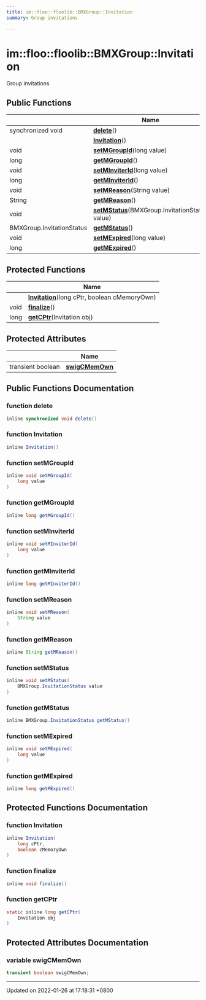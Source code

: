 ```yaml
---
title: im::floo::floolib::BMXGroup::Invitation
summary: Group invitations 

---
```


# im::floo::floolib::BMXGroup::Invitation



Group invitations 

## Public Functions

|                | Name           |
| -------------- | -------------- |
| synchronized void | **[delete](classim_1_1floo_1_1floolib_1_1_b_m_x_group_1_1_invitation.md#function-delete)**() |
| | **[Invitation](classim_1_1floo_1_1floolib_1_1_b_m_x_group_1_1_invitation.md#function-invitation)**() |
| void | **[setMGroupId](classim_1_1floo_1_1floolib_1_1_b_m_x_group_1_1_invitation.md#function-setmgroupid)**(long value) |
| long | **[getMGroupId](classim_1_1floo_1_1floolib_1_1_b_m_x_group_1_1_invitation.md#function-getmgroupid)**() |
| void | **[setMInviterId](classim_1_1floo_1_1floolib_1_1_b_m_x_group_1_1_invitation.md#function-setminviterid)**(long value) |
| long | **[getMInviterId](classim_1_1floo_1_1floolib_1_1_b_m_x_group_1_1_invitation.md#function-getminviterid)**() |
| void | **[setMReason](classim_1_1floo_1_1floolib_1_1_b_m_x_group_1_1_invitation.md#function-setmreason)**(String value) |
| String | **[getMReason](classim_1_1floo_1_1floolib_1_1_b_m_x_group_1_1_invitation.md#function-getmreason)**() |
| void | **[setMStatus](classim_1_1floo_1_1floolib_1_1_b_m_x_group_1_1_invitation.md#function-setmstatus)**(BMXGroup.InvitationStatus value) |
| BMXGroup.InvitationStatus | **[getMStatus](classim_1_1floo_1_1floolib_1_1_b_m_x_group_1_1_invitation.md#function-getmstatus)**() |
| void | **[setMExpired](classim_1_1floo_1_1floolib_1_1_b_m_x_group_1_1_invitation.md#function-setmexpired)**(long value) |
| long | **[getMExpired](classim_1_1floo_1_1floolib_1_1_b_m_x_group_1_1_invitation.md#function-getmexpired)**() |

## Protected Functions

|                | Name           |
| -------------- | -------------- |
| | **[Invitation](classim_1_1floo_1_1floolib_1_1_b_m_x_group_1_1_invitation.md#function-invitation)**(long cPtr, boolean cMemoryOwn) |
| void | **[finalize](classim_1_1floo_1_1floolib_1_1_b_m_x_group_1_1_invitation.md#function-finalize)**() |
| long | **[getCPtr](classim_1_1floo_1_1floolib_1_1_b_m_x_group_1_1_invitation.md#function-getcptr)**(Invitation obj) |

## Protected Attributes

|                | Name           |
| -------------- | -------------- |
| transient boolean | **[swigCMemOwn](classim_1_1floo_1_1floolib_1_1_b_m_x_group_1_1_invitation.md#variable-swigcmemown)**  |

## Public Functions Documentation

### function delete

```java
inline synchronized void delete()
```


### function Invitation

```java
inline Invitation()
```


### function setMGroupId

```java
inline void setMGroupId(
    long value
)
```


### function getMGroupId

```java
inline long getMGroupId()
```


### function setMInviterId

```java
inline void setMInviterId(
    long value
)
```


### function getMInviterId

```java
inline long getMInviterId()
```


### function setMReason

```java
inline void setMReason(
    String value
)
```


### function getMReason

```java
inline String getMReason()
```


### function setMStatus

```java
inline void setMStatus(
    BMXGroup.InvitationStatus value
)
```


### function getMStatus

```java
inline BMXGroup.InvitationStatus getMStatus()
```


### function setMExpired

```java
inline void setMExpired(
    long value
)
```


### function getMExpired

```java
inline long getMExpired()
```


## Protected Functions Documentation

### function Invitation

```java
inline Invitation(
    long cPtr,
    boolean cMemoryOwn
)
```


### function finalize

```java
inline void finalize()
```


### function getCPtr

```java
static inline long getCPtr(
    Invitation obj
)
```


## Protected Attributes Documentation

### variable swigCMemOwn

```java
transient boolean swigCMemOwn;
```


-------------------------------

Updated on 2022-01-26 at 17:18:31 +0800